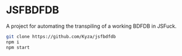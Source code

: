 # JSFBDFDB

A project for automating the transpiling of a working BDFDB in JSFuck.

```bash
git clone https://github.com/Kyza/jsfbdfdb
npm i
npm start
```

